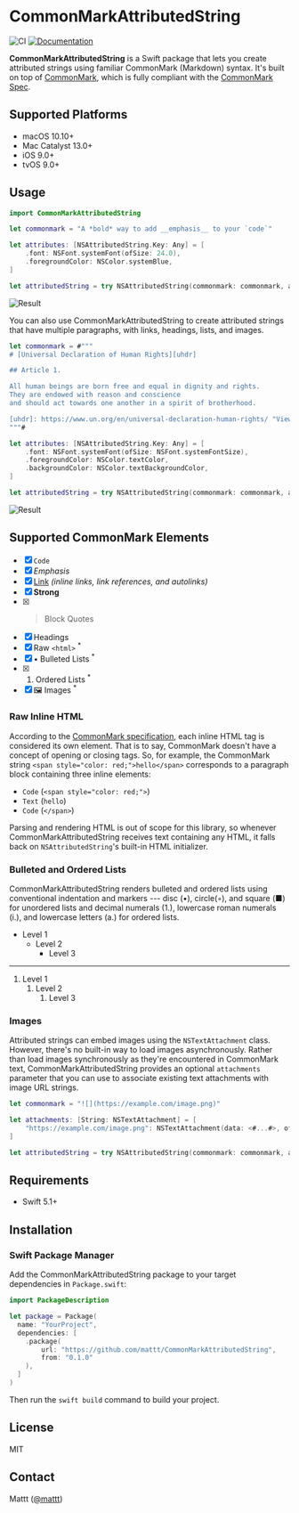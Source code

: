 # CommonMarkAttributedString

![CI][ci badge]
[![Documentation][documentation badge]][documentation]

**CommonMarkAttributedString** is a Swift package that lets you
create attributed strings using familiar CommonMark (Markdown) syntax.
It's built on top of [CommonMark][commonmark],
which is fully compliant with the [CommonMark Spec][commonmark spec].

## Supported Platforms

- macOS 10.10+
- Mac Catalyst 13.0+
- iOS 9.0+
- tvOS 9.0+

## Usage

```swift
import CommonMarkAttributedString

let commonmark = "A *bold* way to add __emphasis__ to your `code`"

let attributes: [NSAttributedString.Key: Any] = [
    .font: NSFont.systemFont(ofSize: 24.0),
    .foregroundColor: NSColor.systemBlue,
]

let attributedString = try NSAttributedString(commonmark: commonmark, attributes: attributes)
```

![Result][screenshot-1]

You can also use CommonMarkAttributedString
to create attributed strings that have multiple paragraphs,
with links, headings, lists, and images.

```swift
let commonmark = #"""
# [Universal Declaration of Human Rights][uhdr]

## Article 1.

All human beings are born free and equal in dignity and rights.
They are endowed with reason and conscience
and should act towards one another in a spirit of brotherhood.

[uhdr]: https://www.un.org/en/universal-declaration-human-rights/ "View full version"
"""#

let attributes: [NSAttributedString.Key: Any] = [
    .font: NSFont.systemFont(ofSize: NSFont.systemFontSize),
    .foregroundColor: NSColor.textColor,
    .backgroundColor: NSColor.textBackgroundColor,
]

let attributedString = try NSAttributedString(commonmark: commonmark, attributes: attributes)
```

![Result][screenshot-2]

## Supported CommonMark Elements

- [x] `Code`
- [x] _Emphasis_
- [x] [Link](#) _(inline links, link references, and autolinks)_
- [x] **Strong**
- [x] > Block Quotes
- [x] Headings
- [x] Raw `<html>` <sup>*</sup>
- [x] • Bulleted Lists <sup>*</sup>
- [x] 1. Ordered Lists <sup>*</sup>
- [x] 🖼 Images <sup>*</sup>

### Raw Inline HTML

According to the [CommonMark specification][commonmark spec § 6.8],
each inline HTML tag is considered its own element.
That is to say,
CommonMark doesn't have a concept of opening or closing tags.
So, for example,
the CommonMark string `<span style="color: red;">hello</span>`
corresponds to a paragraph block containing three inline elements:

- `Code` (`<span style="color: red;">`)
- `Text` (`hello`)
- `Code` (`</span>`)

Parsing and rendering HTML is out of scope for this library,
so whenever CommonMarkAttributedString receives text containing any HTML,
it falls back on `NSAttributedString`'s built-in HTML initializer.

### Bulleted and Ordered Lists

CommonMarkAttributedString renders bulleted and ordered lists
using conventional indentation and markers ---
disc (•), circle(◦), and square (■) 
for unordered lists
and
decimal numerals (1.), lowercase roman numerals (i.), and lowercase letters (a.)
for ordered lists.

- Level 1
    - Level 2
        - Level 3

<hr/>

1. Level 1
    1. Level 2
        1. Level 3


### Images

Attributed strings can embed images using the `NSTextAttachment` class.
However,
there's no built-in way to load images asynchronously.
Rather than load images synchronously as they're encountered in CommonMark text,
CommonMarkAttributedString provides an optional `attachments` parameter
that you can use to associate existing text attachments
with image URL strings.

```swift
let commonmark = "![](https://example.com/image.png)"

let attachments: [String: NSTextAttachment] = [
    "https://example.com/image.png": NSTextAttachment(data: <#...#>, ofType: "public.png")
]

let attributedString = try NSAttributedString(commonmark: commonmark, attributes: attributes, attachments: attachments)
```


## Requirements

- Swift 5.1+

## Installation

### Swift Package Manager

Add the CommonMarkAttributedString package to your target dependencies in `Package.swift`:

```swift
import PackageDescription

let package = Package(
  name: "YourProject",
  dependencies: [
    .package(
        url: "https://github.com/mattt/CommonMarkAttributedString",
        from: "0.1.0"
    ),
  ]
)
```

Then run the `swift build` command to build your project.

## License

MIT

## Contact

Mattt ([@mattt](https://twitter.com/mattt))

[commonmark]: https://github.com/SwiftDocOrg/CommonMark
[commonmark spec]: https://spec.commonmark.org
[commonmark spec § 6.8]: https://spec.commonmark.org/0.29/#raw-html

[screenshot-1]: https://user-images.githubusercontent.com/7659/76089806-35fcf400-5f6f-11ea-934c-b676b6af99cf.png
[screenshot-2]: https://user-images.githubusercontent.com/7659/76094168-fe924580-5f76-11ea-821b-aa2f07c0e21b.png

[ci badge]: https://github.com/mattt/CommonMarkAttributedString/workflows/CI/badge.svg
[documentation badge]: https://github.com/mattt/CommonMarkAttributedString/workflows/Documentation/badge.svg
[documentation]: https://github.com/mattt/CommonMarkAttributedString/wiki

